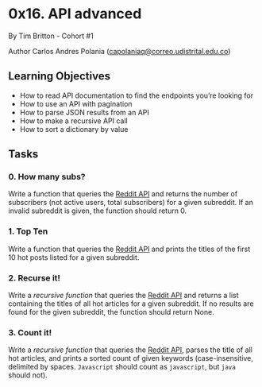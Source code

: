 # 0x16. API advanced

By Tim Britton - Cohort #1

Author Carlos Andres Polania (capolaniaq@correo.udistrital.edu.co)

## Learning Objectives

-   How to read API documentation to find the endpoints you’re looking for
-   How to use an API with pagination
-   How to parse JSON results from an API
-   How to make a recursive API call
-   How to sort a dictionary by value


## Tasks

### 0. How many subs?
Write a function that queries the [Reddit API](https://intranet.hbtn.io/rltoken/odMvR9obKnQCx5EaM6_YFA "Reddit API") and returns the number of subscribers (not active users, total subscribers) for a given subreddit. If an invalid subreddit is given, the function should return 0.


### 1. Top Ten
Write a function that queries the [Reddit API](https://intranet.hbtn.io/rltoken/odMvR9obKnQCx5EaM6_YFA "Reddit API") and prints the titles of the first 10 hot posts listed for a given subreddit.

### 2. Recurse it!
Write a _recursive function_ that queries the [Reddit API](https://intranet.hbtn.io/rltoken/odMvR9obKnQCx5EaM6_YFA "Reddit API") and returns a list containing the titles of all hot articles for a given subreddit. If no results are found for the given subreddit, the function should return None.

### 3. Count it!

Write a _recursive function_ that queries the [Reddit API](https://intranet.hbtn.io/rltoken/odMvR9obKnQCx5EaM6_YFA "Reddit API"), parses the title of all hot articles, and prints a sorted count of given keywords (case-insensitive, delimited by spaces. `Javascript` should count as `javascript`, but `java` should not).